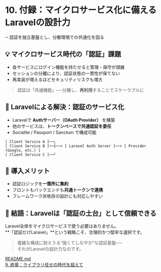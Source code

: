 # 10. 付録：マイクロサービス化に備えるLaravelの設計力
 ─ 認証を独立基盤とし、分散環境での共通化を図る


## 💡 マイクロサービス時代の「認証」課題

- 各サービスにログイン機能を持たせると管理・保守が煩雑
- セッションの分離により、認証状態の一貫性が保てない
- 再実装が増えるほどセキュリティリスクも増大

> 認証は「共通機能」──分離し、**再利用**することでスケーラブルに


## 🔧 Laravelによる解決：認証のサービス化

- Laravelで **Authサーバー（OAuth Provider）** を構築
- 他のサービスは、**トークンベースで共通認証を委任**
- Socialite / Passport / Sanctum で構成可能
```
[ Client Service A ]──┐
[ Client Service B ]──┼──> [ Laravel Auth Server ]──> [ Provider (Google, etc.) ]
[ Client Service C ]──┘
```


## 📌 導入メリット

- 認証ロジックを**一箇所に集約**
- フロントもバックエンドも**共通トークンで連携**
- フレームワーク非依存の設計にも対応しやすい


## 🏁 結語：Laravelは「認証の土台」として信頼できる

Laravel全体をマイクロサービスで使う必要はありません。  
**「認証だけLaravel」**という戦略こそ、合理的かつ堅牢な選択です。

> 複雑な構成に耐えうる“強くてしなやか”な認証基盤──  
> それがLaravelの設計力なのです。


[README.md](../README.md)<br>
[9. 終章：ライブラリ任せの時代を超えて](../slides/09_final_message.md)<br>

